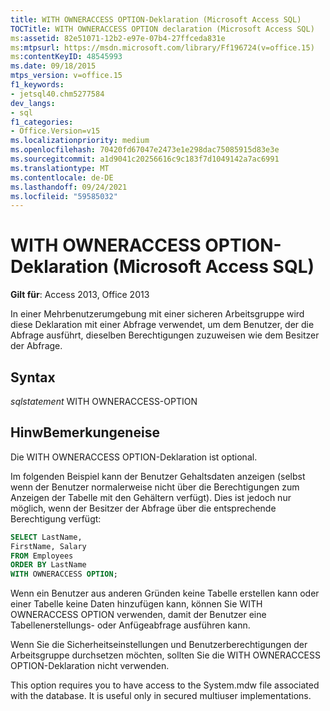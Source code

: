 ```yaml
---
title: WITH OWNERACCESS OPTION-Deklaration (Microsoft Access SQL)
TOCTitle: WITH OWNERACCESS OPTION declaration (Microsoft Access SQL)
ms:assetid: 82e51071-12b2-e97e-07b4-27ffceda831e
ms:mtpsurl: https://msdn.microsoft.com/library/Ff196724(v=office.15)
ms:contentKeyID: 48545993
ms.date: 09/18/2015
mtps_version: v=office.15
f1_keywords:
- jetsql40.chm5277584
dev_langs:
- sql
f1_categories:
- Office.Version=v15
ms.localizationpriority: medium
ms.openlocfilehash: 70420fd67047e2473e1e298dac75085915d83e3e
ms.sourcegitcommit: a1d9041c20256616c9c183f7d1049142a7ac6991
ms.translationtype: MT
ms.contentlocale: de-DE
ms.lasthandoff: 09/24/2021
ms.locfileid: "59585032"
---
```

# <a name="with-owneraccess-option-declaration-microsoft-access-sql"></a>WITH OWNERACCESS OPTION-Deklaration (Microsoft Access SQL)


**Gilt für**: Access 2013, Office 2013

In einer Mehrbenutzerumgebung mit einer sicheren Arbeitsgruppe wird diese Deklaration mit einer Abfrage verwendet, um dem Benutzer, der die Abfrage ausführt, dieselben Berechtigungen zuzuweisen wie dem Besitzer der Abfrage.

## <a name="syntax"></a>Syntax

*sqlstatement* WITH OWNERACCESS-OPTION

## <a name="remarks"></a>HinwBemerkungeneise

Die WITH OWNERACCESS OPTION-Deklaration ist optional.

Im folgenden Beispiel kann der Benutzer Gehaltsdaten anzeigen (selbst wenn der Benutzer normalerweise nicht über die Berechtigungen zum Anzeigen der Tabelle mit den Gehältern verfügt). Dies ist jedoch nur möglich, wenn der Besitzer der Abfrage über die entsprechende Berechtigung verfügt:

``` sql
SELECT LastName, 
FirstName, Salary
FROM Employees 
ORDER BY LastName 
WITH OWNERACCESS OPTION;
```

Wenn ein Benutzer aus anderen Gründen keine Tabelle erstellen kann oder einer Tabelle keine Daten hinzufügen kann, können Sie WITH OWNERACCESS OPTION verwenden, damit der Benutzer eine Tabellenerstellungs- oder Anfügeabfrage ausführen kann.

Wenn Sie die Sicherheitseinstellungen und Benutzerberechtigungen der Arbeitsgruppe durchsetzen möchten, sollten Sie die WITH OWNERACCESS OPTION-Deklaration nicht verwenden.

This option requires you to have access to the System.mdw file associated with the database. It is useful only in secured multiuser implementations.

